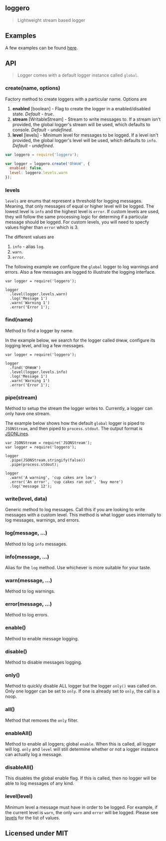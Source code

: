 ## loggero

> Lightweight stream based logger


## Examples

A few examples can be found [here](https://github.com/MiguelCastillo/loggero/tree/master/examples).


## API

> Logger comes with a default logger instance called `global`.

### create(name, options)

Factory method to create loggers with a particular name. Options are

1. **enabled** [boolean] - Flag to create the logger in a enabled/disabled state. *Default - true*.
2. **stream** [WritableStream] - Stream to write messages to.  If a stream isn't provided, the global logger's stream will be used, which defaults to console. *Default - undefined*.
3. **level** [levels] - Minimum level for messages to be logged. If a level isn't provided, the global logger's level will be used, which defaults to `info`. *Default - undefined*.

``` javascript
var loggero = require('loggero');

var logger = loggero.create('OhWoW', {
  enabled: false,
  level: loggero.levels.warn
});
```

### levels

`levels` are enums that represent a threshold for logging messages. Meaning, that only messages of equal or higher level will be logged. The lowest level is `info` and the highest level is `error`. If custom levels are used, they will follow the same processing logic for determing if a particular message should be logged. For custom levels, you will need to specfy values higher than `error` which is 3.

The different values are

1. `info` - alias `log`.
2. `warn`.
3. `error`.

The following example we configure the `global` logger to log warnings and errors.  Also a few messages are logged to illustrate the logging interface.

```
var logger = require('loggero');

logger
  .level(logger.levels.warn)
  .log('Message 1')
  .warn('Warning 1')
  .error('Error 1');
```

### find(name)

Method to find a logger by name.

In the example below, we search for the logger called `OhWoW`, configure its logging level, and log a few messages.

```
var logger = require('loggero');

logger
  .find('OhWoW')
  .level(logger.levels.info)
  .log('Message 1')
  .warn('Warning 1')
  .error('Error 1');
```

### pipe(stream)

Method to setup the stream the logger writes to. Currently, a logger can only have one stream.

The example below shows how the default `global` logger is piped to `JSONStream`, and then piped to `process.stdout`. The output format is [JSONLines](http://jsonlines.org/).

```
var JSONStream = require('JSONStream');
var logger = require('loggero');

logger
  .pipe(JSONStream.stringify(false))
  .pipe(process.stdout);

logger
  .warn('A warning', 'cup cakes are low')
  .error('An error', 'cup cakes ran out', 'buy more')
  .log('message 12');
```

### write(level, data)

Generic method to log messages. Call this if you are looking to write messages with a custom level. This method is what logger uses internally to log messages, warnings, and errors.


### log(message, ...)

Method to log `info` messages.


### info(message, ...)

Alias for the `log` method.  Use whichever is more suitable for your taste.


### warn(message, ...)

Method to log warnings.


### error(message, ...)

Method to log errors.


### enable()

Method to enable message logging.


### disable()

Method to disable messages logging.


### only()

Method to quickly disable ALL logger but the logger `only()` was called on. Only one logger can be set to `only`.  If one is already set to `only`, the call is a noop.


### all()

Method that removes the `only` filter.


### enableAll()

Method to enable all loggers; global `enable`.  When this is called, all logger will log. `only` and `level` will still determine whether or not a logger instance can actually log a message.


### disableAll()

This disables the global enable flag. If this is called, then no logger will be able to log messages of any kind.


### level(level)

Minimum level a message must have in order to be logged.  For example, if the current level is `warn`, the only `warn` and `error` will be logged. Please see [levels](#levels) for the list of values.


## Licensed under MIT
